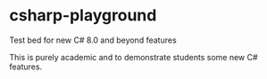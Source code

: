 # csharp-playground
Test bed for new C# 8.0 and beyond features

This is purely academic and to demonstrate students some new C# features.
